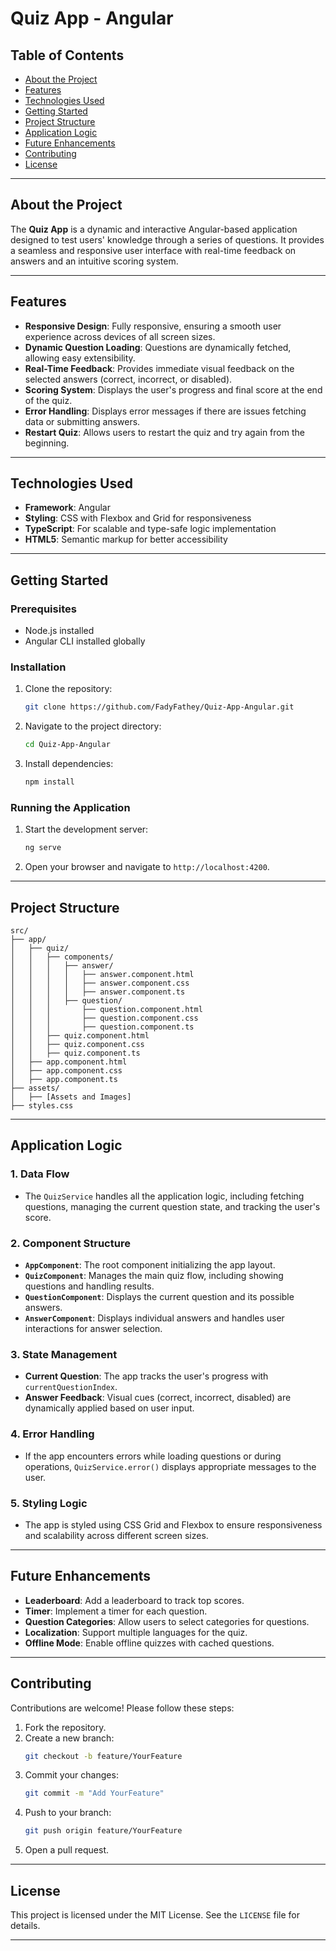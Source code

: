 
# Quiz App - Angular

## Table of Contents
- [About the Project](#about-the-project)
- [Features](#features)
- [Technologies Used](#technologies-used)
- [Getting Started](#getting-started)
- [Project Structure](#project-structure)
- [Application Logic](#application-logic)
- [Future Enhancements](#future-enhancements)
- [Contributing](#contributing)
- [License](#license)

---

## About the Project

The **Quiz App** is a dynamic and interactive Angular-based application designed to test users' knowledge through a series of questions. It provides a seamless and responsive user interface with real-time feedback on answers and an intuitive scoring system.

---

## Features

- **Responsive Design**: Fully responsive, ensuring a smooth user experience across devices of all screen sizes.
- **Dynamic Question Loading**: Questions are dynamically fetched, allowing easy extensibility.
- **Real-Time Feedback**: Provides immediate visual feedback on the selected answers (correct, incorrect, or disabled).
- **Scoring System**: Displays the user's progress and final score at the end of the quiz.
- **Error Handling**: Displays error messages if there are issues fetching data or submitting answers.
- **Restart Quiz**: Allows users to restart the quiz and try again from the beginning.

---

## Technologies Used

- **Framework**: Angular
- **Styling**: CSS with Flexbox and Grid for responsiveness
- **TypeScript**: For scalable and type-safe logic implementation
- **HTML5**: Semantic markup for better accessibility

---

## Getting Started

### Prerequisites
- Node.js installed
- Angular CLI installed globally

### Installation
1. Clone the repository:
   ```bash
   git clone https://github.com/FadyFathey/Quiz-App-Angular.git
   ```
2. Navigate to the project directory:
   ```bash
   cd Quiz-App-Angular
   ```
3. Install dependencies:
   ```bash
   npm install
   ```

### Running the Application
1. Start the development server:
   ```bash
   ng serve
   ```
2. Open your browser and navigate to `http://localhost:4200`.

---

## Project Structure

```
src/
├── app/
│   ├── quiz/
│   │   ├── components/
│   │   │   ├── answer/
│   │   │   │   ├── answer.component.html
│   │   │   │   ├── answer.component.css
│   │   │   │   ├── answer.component.ts
│   │   │   ├── question/
│   │   │       ├── question.component.html
│   │   │       ├── question.component.css
│   │   │       ├── question.component.ts
│   │   ├── quiz.component.html
│   │   ├── quiz.component.css
│   │   ├── quiz.component.ts
│   ├── app.component.html
│   ├── app.component.css
│   ├── app.component.ts
├── assets/
│   ├── [Assets and Images]
├── styles.css
```

---

## Application Logic

### 1. **Data Flow**
- The `QuizService` handles all the application logic, including fetching questions, managing the current question state, and tracking the user's score.

### 2. **Component Structure**
- **`AppComponent`**: The root component initializing the app layout.
- **`QuizComponent`**: Manages the main quiz flow, including showing questions and handling results.
- **`QuestionComponent`**: Displays the current question and its possible answers.
- **`AnswerComponent`**: Displays individual answers and handles user interactions for answer selection.

### 3. **State Management**
- **Current Question**: The app tracks the user's progress with `currentQuestionIndex`.
- **Answer Feedback**: Visual cues (correct, incorrect, disabled) are dynamically applied based on user input.

### 4. **Error Handling**
- If the app encounters errors while loading questions or during operations, `QuizService.error()` displays appropriate messages to the user.

### 5. **Styling Logic**
- The app is styled using CSS Grid and Flexbox to ensure responsiveness and scalability across different screen sizes.

---

## Future Enhancements

- **Leaderboard**: Add a leaderboard to track top scores.
- **Timer**: Implement a timer for each question.
- **Question Categories**: Allow users to select categories for questions.
- **Localization**: Support multiple languages for the quiz.
- **Offline Mode**: Enable offline quizzes with cached questions.

---

## Contributing

Contributions are welcome! Please follow these steps:
1. Fork the repository.
2. Create a new branch:
   ```bash
   git checkout -b feature/YourFeature
   ```
3. Commit your changes:
   ```bash
   git commit -m "Add YourFeature"
   ```
4. Push to your branch:
   ```bash
   git push origin feature/YourFeature
   ```
5. Open a pull request.

---

## License

This project is licensed under the MIT License. See the `LICENSE` file for details.

---

